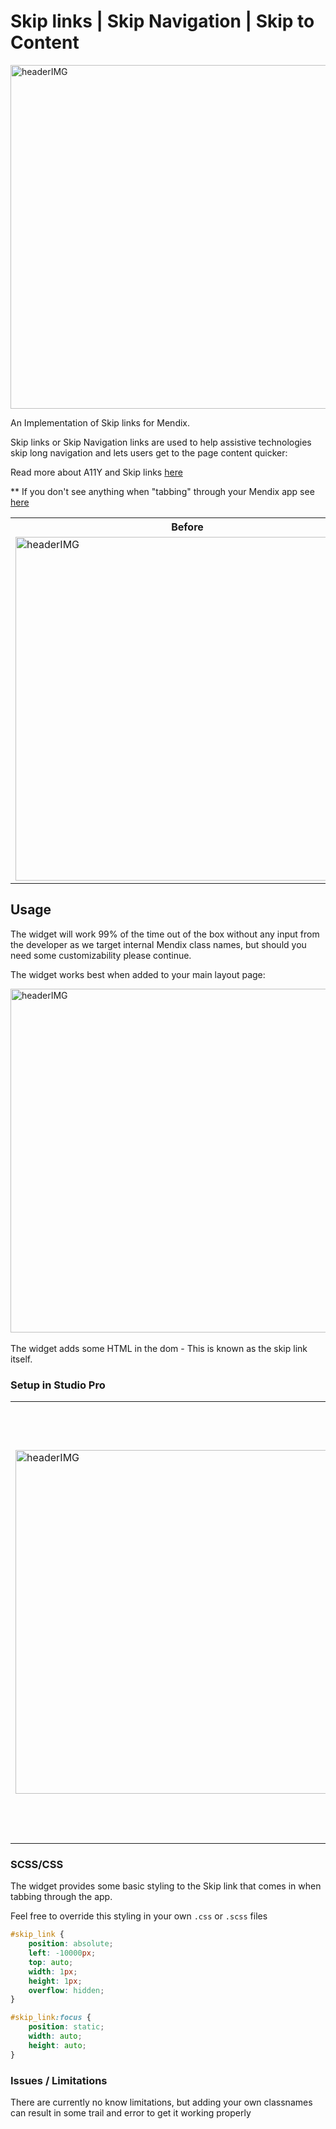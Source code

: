 # Skip links | Skip Navigation | Skip to Content

<img align="center" width="550" alt="headerIMG" src="https://raw.githubusercontent.com/mendixlabs/app-services-components/main/apps/web-widgets/skip-link-widget/assets/SkipLink.png" target="_blank" />

An Implementation of Skip links for Mendix.

Skip links or Skip Navigation links are used to help assistive technologies skip long navigation and lets users get to
the page content quicker:

Read more about A11Y and Skip links [here](https://webaim.org/techniques/skipnav/)

\*\* If you don't see anything when "tabbing" through your Mendix app see [here](http://www.outlinenone.com/)

<table style="width:100%">
    <tr>
        <th>Before</th>
        <th>After</th>
    </tr>
  <tr>
    <td  >
    <img align="center" width="550" alt="headerIMG" src="https://raw.githubusercontent.com/mendixlabs/app-services-components/main/apps/web-widgets/skip-link-widget/assets/Before.gif" target="_blank" />
    </td>
    <td>
    <img align="center" width="550" alt="headerIMG" src="https://raw.githubusercontent.com/mendixlabs/app-services-components/main/apps/web-widgets/skip-link-widget/assets/After.gif" target="_blank" />
    
</td>
  </tr>
</table>

## Usage

The widget will work 99% of the time out of the box without any input from the developer as we target internal Mendix
class names, but should you need some customizability please continue.

The widget works best when added to your main layout page:

<img align="center" width="550" alt="headerIMG" src="https://raw.githubusercontent.com/mendixlabs/app-services-components/main/apps/web-widgets/skip-link-widget/assets/ex1.png" target="_blank" />
<br/>
<br/>
The widget adds some HTML in the dom - This is known as the skip link itself.

### Setup in Studio Pro

<table style="width:100%">
  <tr>
    <td  style="width:50%"><img align="center" width="550" alt="headerIMG" src="https://raw.githubusercontent.com/mendixlabs/app-services-components/main/apps/web-widgets/skip-link-widget/assets/ex2.png" target="_blank" /></td>
    <td>
    <table style="width:100%">
        <tr>
            <th>Name</th>
            <th>Desc.</th>
        </tr>
        <tr>
            <td>Button Class</td>
            <td>The class name to target to add the skip div/button to. Defaults to `.navbar-brand`</td>
        </tr>
        <tr>
            <td>Before/After</td>
            <td>Sets if the skip link div and button must be added before or After Button class</td>
        </tr>
        <tr>
            <td>Main Content Class</td>
            <td>The class name to know where the Main part of the application is. Defaults to `.region-content`</td>
        </tr>
    </table>
</td>
  </tr>
</table>

### SCSS/CSS

The widget provides some basic styling to the Skip link that comes in when tabbing through the app.

Feel free to override this styling in your own `.css` or `.scss` files

```css
#skip_link {
    position: absolute;
    left: -10000px;
    top: auto;
    width: 1px;
    height: 1px;
    overflow: hidden;
}

#skip_link:focus {
    position: static;
    width: auto;
    height: auto;
}
```

### Issues / Limitations

There are currently no know limitations, but adding your own classnames can result in some trail and error to get it
working properly
